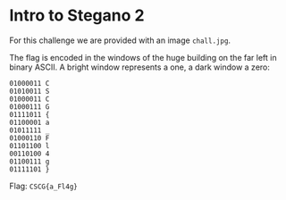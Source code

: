 # Intro to Stegano 2

For this challenge we are provided with an image `chall.jpg`.

The flag is encoded in the windows of the huge building on the far left in binary ASCII. A bright window represents a one, a dark window a zero:

```
01000011 C
01010011 S
01000011 C
01000111 G
01111011 {
01100001 a
01011111 _
01000110 F
01101100 l
00110100 4
01100111 g
01111101 }
```

Flag: `CSCG{a_Fl4g}`
